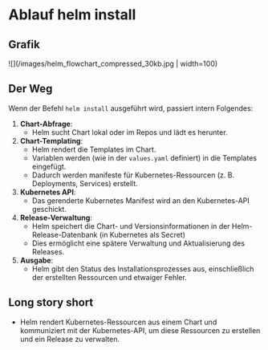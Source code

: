 # Ablauf helm install 

## Grafik 

![](/images/helm_flowchart_compressed_30kb.jpg | width=100)

## Der Weg 

Wenn der Befehl `helm install` ausgeführt wird, passiert intern Folgendes:

1. **Chart-Abfrage**:
    * Helm sucht Chart lokal oder im Repos und lädt es herunter.
1. **Chart-Templating**:
    * Helm rendert die Templates im Chart.
    * Variablen werden (wie in der `values.yaml` definiert) in die Templates eingefügt.
    * Dadurch werden manifeste für Kubernetes-Ressourcen (z. B. Deployments, Services) erstellt.
1. **Kubernetes API**:
   * Das gerenderte Kubernetes Manifest wird an den Kubernetes-API geschickt.
1. **Release-Verwaltung**:
   * Helm speichert die Chart- und Versionsinformationen in der Helm-Release-Datenbank (in Kubernetes als Secret)
   * Dies ermöglicht eine spätere Verwaltung und Aktualisierung des Releases.
1. **Ausgabe**:
   * Helm gibt den Status des Installationsprozesses aus, einschließlich der erstellten Ressourcen und etwaiger Fehler.

## Long story short 

  * Helm rendert Kubernetes-Ressourcen aus einem Chart und kommuniziert mit der Kubernetes-API, um diese Ressourcen zu erstellen und ein Release zu verwalten.
